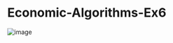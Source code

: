 # Economic-Algorithms-Ex6

![image](https://user-images.githubusercontent.com/58264273/211715159-7ea9cda9-9e11-49af-8438-bc8f23627835.png)

